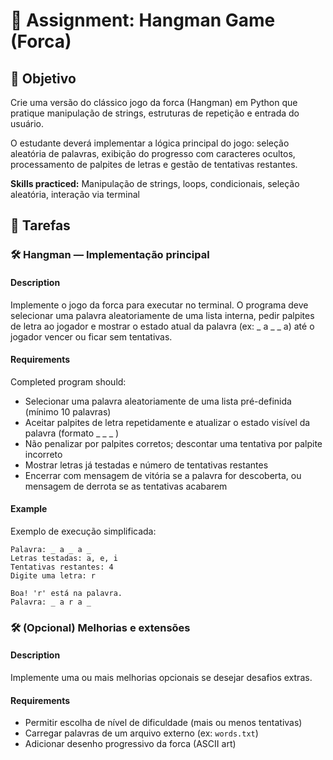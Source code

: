 
# 📘 Assignment: Hangman Game (Forca)

## 🎯 Objetivo

Crie uma versão do clássico jogo da forca (Hangman) em Python que pratique manipulação de strings, estruturas de repetição e entrada do usuário.

O estudante deverá implementar a lógica principal do jogo: seleção aleatória de palavras, exibição do progresso com caracteres ocultos, processamento de palpites de letras e gestão de tentativas restantes.

**Skills practiced:** Manipulação de strings, loops, condicionais, seleção aleatória, interação via terminal

## 📝 Tarefas

### 🛠️ Hangman — Implementação principal

#### Description
Implemente o jogo da forca para executar no terminal. O programa deve selecionar uma palavra aleatoriamente de uma lista interna, pedir palpites de letra ao jogador e mostrar o estado atual da palavra (ex: _ a _ _ a) até o jogador vencer ou ficar sem tentativas.

#### Requirements
Completed program should:

- Selecionar uma palavra aleatoriamente de uma lista pré-definida (mínimo 10 palavras)
- Aceitar palpites de letra repetidamente e atualizar o estado visível da palavra (formato _ _ _ )
- Não penalizar por palpites corretos; descontar uma tentativa por palpite incorreto
- Mostrar letras já testadas e número de tentativas restantes
- Encerrar com mensagem de vitória se a palavra for descoberta, ou mensagem de derrota se as tentativas acabarem

#### Example
Exemplo de execução simplificada:

```
Palavra: _ a _ a _
Letras testadas: a, e, i
Tentativas restantes: 4
Digite uma letra: r

Boa! 'r' está na palavra.
Palavra: _ a r a _
```

### 🛠️ (Opcional) Melhorias e extensões

#### Description
Implemente uma ou mais melhorias opcionais se desejar desafios extras.

#### Requirements

- Permitir escolha de nível de dificuldade (mais ou menos tentativas)
- Carregar palavras de um arquivo externo (ex: `words.txt`)
- Adicionar desenho progressivo da forca (ASCII art)

